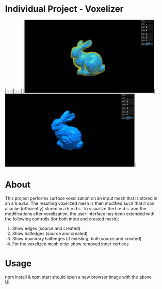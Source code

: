 # Individual Project - Voxelizer

|:--:|:--:|
|<img src="./talks/screenshot_final_1.JPG" height="240"/>|<img src="./talks/screenshot_final_2.JPG" height="240"/>|


# About
This project performs surface voxelization on an input mesh that is stored in an a h.e.d.s.
The resulting voxelized mesh is then modified such that it can also be (efficiently) stored in a h.e.d.s.
To visualize the h.e.d.s. and the modifications after voxelization, the user interface has been extended with
the following controlls (for both input and created mesh):
1) Show edges (source and created)
2) Show halfedges (source and created)
3) Show boundary halfedges (if extisting, both source and created)
4) For the voxelized mesh only: show removed inner vertices

# Usage
npm install & npm start should open a new browser image with the above UI.


